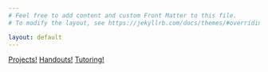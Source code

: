 ```yaml
---
# Feel free to add content and custom Front Matter to this file.
# To modify the layout, see https://jekyllrb.com/docs/themes/#overriding-theme-defaults

layout: default
---
```



[Projects!](./Projects.html)
[Handouts!](./Handouts.html)
[Tutoring!](./Tutoring.html)

